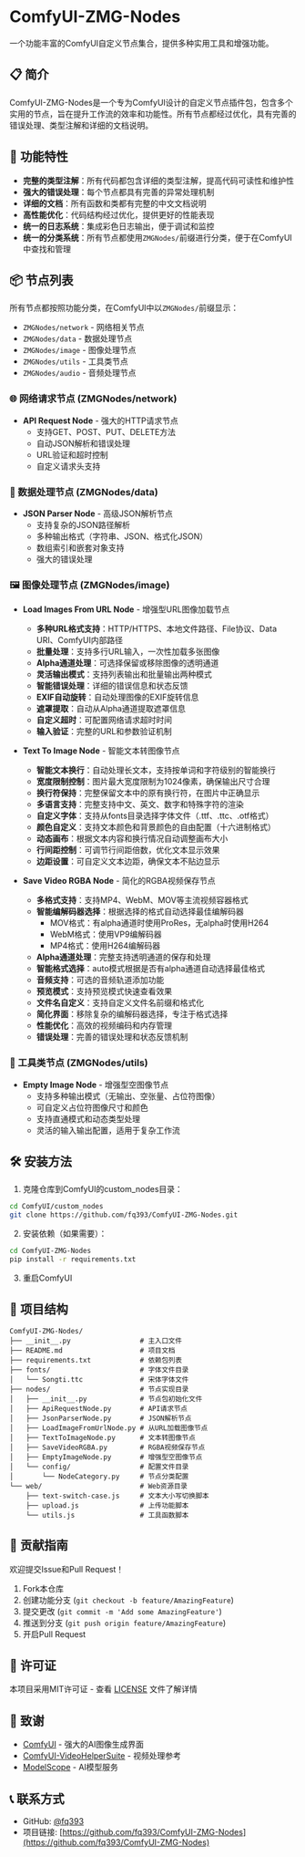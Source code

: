 # ComfyUI-ZMG-Nodes

一个功能丰富的ComfyUI自定义节点集合，提供多种实用工具和增强功能。

## 📋 简介

ComfyUI-ZMG-Nodes是一个专为ComfyUI设计的自定义节点插件包，包含多个实用的节点，旨在提升工作流的效率和功能性。所有节点都经过优化，具有完善的错误处理、类型注解和详细的文档说明。

## 🚀 功能特性

- **完整的类型注解**：所有代码都包含详细的类型注解，提高代码可读性和维护性
- **强大的错误处理**：每个节点都具有完善的异常处理机制
- **详细的文档**：所有函数和类都有完整的中文文档说明
- **高性能优化**：代码结构经过优化，提供更好的性能表现
- **统一的日志系统**：集成彩色日志输出，便于调试和监控
- **统一的分类系统**：所有节点都使用`ZMGNodes/`前缀进行分类，便于在ComfyUI中查找和管理

## 📦 节点列表

所有节点都按照功能分类，在ComfyUI中以`ZMGNodes/`前缀显示：
- `ZMGNodes/network` - 网络相关节点
- `ZMGNodes/data` - 数据处理节点  
- `ZMGNodes/image` - 图像处理节点
- `ZMGNodes/utils` - 工具类节点
- `ZMGNodes/audio` - 音频处理节点

### 🌐 网络请求节点 (ZMGNodes/network)
- **API Request Node** - 强大的HTTP请求节点
  - 支持GET、POST、PUT、DELETE方法
  - 自动JSON解析和错误处理
  - URL验证和超时控制
  - 自定义请求头支持



### 🔧 数据处理节点 (ZMGNodes/data)
- **JSON Parser Node** - 高级JSON解析节点
  - 支持复杂的JSON路径解析
  - 多种输出格式（字符串、JSON、格式化JSON）
  - 数组索引和嵌套对象支持
  - 强大的错误处理

### 🖼️ 图像处理节点 (ZMGNodes/image)
- **Load Images From URL Node** - 增强型URL图像加载节点
  - **多种URL格式支持**：HTTP/HTTPS、本地文件路径、File协议、Data URI、ComfyUI内部路径
  - **批量处理**：支持多行URL输入，一次性加载多张图像
  - **Alpha通道处理**：可选择保留或移除图像的透明通道
  - **灵活输出模式**：支持列表输出和批量输出两种模式
  - **智能错误处理**：详细的错误信息和状态反馈
  - **EXIF自动旋转**：自动处理图像的EXIF旋转信息
  - **遮罩提取**：自动从Alpha通道提取遮罩信息
  - **自定义超时**：可配置网络请求超时时间
  - **输入验证**：完整的URL和参数验证机制

- **Text To Image Node** - 智能文本转图像节点
  - **智能文本换行**：自动处理长文本，支持按单词和字符级别的智能换行
  - **宽度限制控制**：图片最大宽度限制为1024像素，确保输出尺寸合理
  - **换行符保持**：完整保留文本中的原有换行符，在图片中正确显示
  - **多语言支持**：完整支持中文、英文、数字和特殊字符的渲染
  - **自定义字体**：支持从fonts目录选择字体文件（.ttf、.ttc、.otf格式）
  - **颜色自定义**：支持文本颜色和背景颜色的自由配置（十六进制格式）
  - **动态画布**：根据文本内容和换行情况自动调整画布大小
  - **行间距控制**：可调节行间距倍数，优化文本显示效果
  - **边距设置**：可自定义文本边距，确保文本不贴边显示

- **Save Video RGBA Node** - 简化的RGBA视频保存节点
  - **多格式支持**：支持MP4、WebM、MOV等主流视频容器格式
  - **智能编解码器选择**：根据选择的格式自动选择最佳编解码器
    - MOV格式：有alpha通道时使用ProRes，无alpha时使用H264
    - WebM格式：使用VP9编解码器
    - MP4格式：使用H264编解码器
  - **Alpha通道处理**：完整支持透明通道的保存和处理
  - **智能格式选择**：auto模式根据是否有alpha通道自动选择最佳格式
  - **音频支持**：可选的音频轨道添加功能
  - **预览模式**：支持预览模式快速查看效果
  - **文件名自定义**：支持自定义文件名前缀和格式化
  - **简化界面**：移除复杂的编解码器选择，专注于格式选择
  - **性能优化**：高效的视频编码和内存管理
  - **错误处理**：完善的错误处理和状态反馈机制

### 🔧 工具类节点 (ZMGNodes/utils)
- **Empty Image Node** - 增强型空图像节点
  - 支持多种输出模式（无输出、空张量、占位符图像）
  - 可自定义占位符图像尺寸和颜色
  - 支持直通模式和动态类型处理
  - 灵活的输入输出配置，适用于复杂工作流

## 🛠️ 安装方法

1. 克隆仓库到ComfyUI的custom_nodes目录：
```bash
cd ComfyUI/custom_nodes
git clone https://github.com/fq393/ComfyUI-ZMG-Nodes.git
```

2. 安装依赖（如果需要）：
```bash
cd ComfyUI-ZMG-Nodes
pip install -r requirements.txt
```

3. 重启ComfyUI

## 📁 项目结构

```
ComfyUI-ZMG-Nodes/
├── __init__.py                 # 主入口文件
├── README.md                   # 项目文档
├── requirements.txt            # 依赖包列表
├── fonts/                      # 字体文件目录
│   └── Songti.ttc              # 宋体字体文件
├── nodes/                      # 节点实现目录
│   ├── __init__.py             # 节点包初始化文件
│   ├── ApiRequestNode.py       # API请求节点
│   ├── JsonParserNode.py       # JSON解析节点
│   ├── LoadImageFromUrlNode.py # 从URL加载图像节点
│   ├── TextToImageNode.py      # 文本转图像节点
│   ├── SaveVideoRGBA.py        # RGBA视频保存节点
│   ├── EmptyImageNode.py       # 增强型空图像节点
│   └── config/                 # 配置文件目录
│       └── NodeCategory.py     # 节点分类配置
└── web/                        # Web资源目录
    ├── text-switch-case.js     # 文本大小写切换脚本
    ├── upload.js               # 上传功能脚本
    └── utils.js                # 工具函数脚本
```

## 🤝 贡献指南

欢迎提交Issue和Pull Request！

1. Fork本仓库
2. 创建功能分支 (`git checkout -b feature/AmazingFeature`)
3. 提交更改 (`git commit -m 'Add some AmazingFeature'`)
4. 推送到分支 (`git push origin feature/AmazingFeature`)
5. 开启Pull Request

## 📄 许可证

本项目采用MIT许可证 - 查看 [LICENSE](LICENSE) 文件了解详情

## 🙏 致谢

- [ComfyUI](https://github.com/comfyanonymous/ComfyUI) - 强大的AI图像生成界面
- [ComfyUI-VideoHelperSuite](https://github.com/Kosinkadink/ComfyUI-VideoHelperSuite) - 视频处理参考
- [ModelScope](https://modelscope.cn/) - AI模型服务

## 📞 联系方式

- GitHub: [@fq393](https://github.com/fq393)
- 项目链接: [https://github.com/fq393/ComfyUI-ZMG-Nodes](https://github.com/fq393/ComfyUI-ZMG-Nodes)
